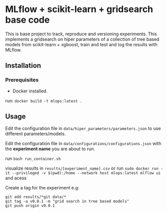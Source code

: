 # MLflow + scikit-learn + gridsearch base code

This is base project to track, reproduce and versioning experiments. This implements a gridsearch on hiper parameters of a collection of tree based models from scikit-learn + xgboost, train and test and log the results with MLflow.
 
## Installation
### Prerequisites
* Docker installed.

run:
`docker build -t mlops:latest .`

## Usage

Edit the configuration file in `data/hiper_parameters/parameters.json` to use different parameters/models.

Edit the configuration file in `data/configurations/configurations.json` with the **experiment name** you are about to run.

run `bash run_container.sh`

visualize results in `results/[experiment_name].csv` or run `sudo docker run -it --privileged -v $(pwd):/home --network host mlops:latest mlflow ui` and acess

Create a tag for the experiment e.g:

    git add results/*git data/* 
    git tag -a v0.0.1 -m "grid search in tree based models"
    git push origin v0.0.1




